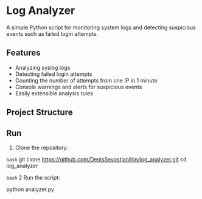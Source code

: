 # Log Analyzer

A simple Python script for monitoring system logs and detecting suspicious events such as failed login attempts.

## Features

- Analyzing syslog logs
- Detecting failed login attempts
- Counting the number of attempts from one IP in 1 minute
- Console warnings and alerts for suspicious events
- Easily extensible analysis rules

## Project Structure

## Run

1. Clone the repository:

```bash```
git clone https://github.com/DenisSevostjanihin/log_analyzer.git
cd log_analyzer

```bash```
2 Run the script:

python analyzer.py